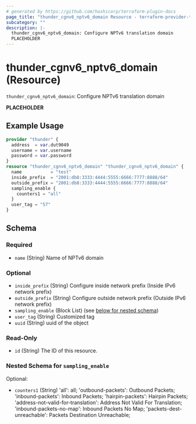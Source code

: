 ```yaml
---
# generated by https://github.com/hashicorp/terraform-plugin-docs
page_title: "thunder_cgnv6_nptv6_domain Resource - terraform-provider-thunder"
subcategory: ""
description: |-
  thunder_cgnv6_nptv6_domain: Configure NPTv6 translation domain
  PLACEHOLDER
---
```


# thunder_cgnv6_nptv6_domain (Resource)

`thunder_cgnv6_nptv6_domain`: Configure NPTv6 translation domain

__PLACEHOLDER__

## Example Usage

```terraform
provider "thunder" {
  address  = var.dut9049
  username = var.username
  password = var.password
}
resource "thunder_cgnv6_nptv6_domain" "thunder_cgnv6_nptv6_domain" {
  name           = "test"
  inside_prefix  = "2001:db8:3333:4444:5555:6666:7777:8888/64"
  outside_prefix = "2001:db8:3333:4444:5555:6666:7777:8888/64"
  sampling_enable {
    counters1 = "all"
  }
  user_tag = "57"
}
```

<!-- schema generated by tfplugindocs -->
## Schema

### Required

- `name` (String) Name of NPTv6 domain

### Optional

- `inside_prefix` (String) Configure inside network prefix (Inside IPv6 network prefix)
- `outside_prefix` (String) Configure outside network prefix (Outside IPv6 network prefix)
- `sampling_enable` (Block List) (see [below for nested schema](#nestedblock--sampling_enable))
- `user_tag` (String) Customized tag
- `uuid` (String) uuid of the object

### Read-Only

- `id` (String) The ID of this resource.

<a id="nestedblock--sampling_enable"></a>
### Nested Schema for `sampling_enable`

Optional:

- `counters1` (String) 'all': all; 'outbound-packets': Outbound Packets; 'inbound-packets': Inbound Packets; 'hairpin-packets': Hairpin Packets; 'address-not-valid-for-translation': Address Not Valid For Translation; 'inbound-packets-no-map': Inbound Packets No Map; 'packets-dest-unreachable': Packets Destination Unreachable;


